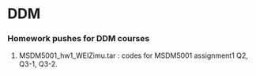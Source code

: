 # DDM
### Homework pushes for DDM courses
1. MSDM5001_hw1_WEIZimu.tar : codes for MSDM5001 assignment1 Q2, Q3-1, Q3-2.  
